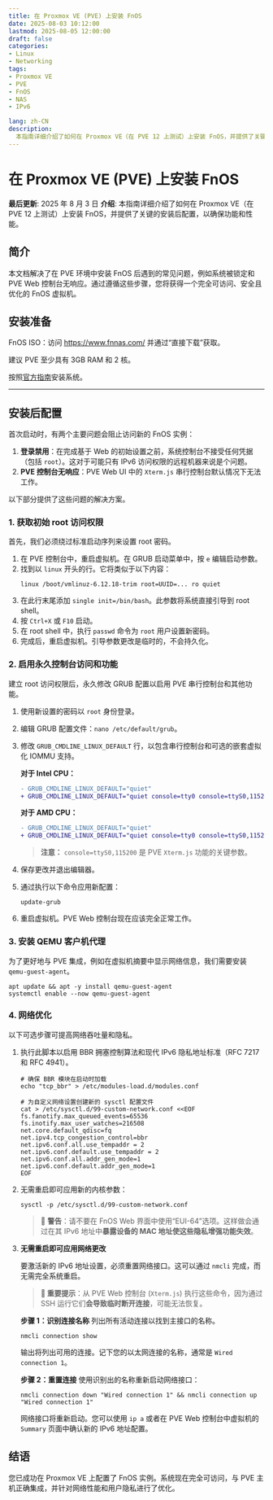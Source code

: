```yaml
---
title: 在 Proxmox VE (PVE) 上安装 FnOS
date: 2025-08-03 10:12:00
lastmod: 2025-08-05 12:00:00
draft: false
categories:
- Linux
- Networking
tags:
- Proxmox VE
- PVE
- FnOS
- NAS
- IPv6

lang: zh-CN
description:
  本指南详细介绍了如何在 Proxmox VE（在 PVE 12 上测试）上安装 FnOS，并提供了关键的安装后配置，以确保功能和性能。
---
```


# 在 Proxmox VE (PVE) 上安装 FnOS

**最后更新**: 2025 年 8 月 3 日
**介绍**: 本指南详细介绍了如何在 Proxmox VE（在 PVE 12 上测试）上安装 FnOS，并提供了关键的安装后配置，以确保功能和性能。

## 简介

本文档解决了在 PVE 环境中安装 FnOS 后遇到的常见问题，例如系统被锁定和 PVE Web 控制台无响应。通过遵循这些步骤，您将获得一个完全可访问、安全且优化的 FnOS 虚拟机。

## 安装准备

FnOS ISO：访问 https://www.fnnas.com/ 并通过“直接下载”获取。

建议 PVE 至少具有 3GB RAM 和 2 核。

按照[官方指南](https://help.fnnas.com/articles/fnosV1/start/install-os.md)安装系统。

---

## 安装后配置

首次启动时，有两个主要问题会阻止访问新的 FnOS 实例：

1.  **登录禁用**：在完成基于 Web 的初始设置之前，系统控制台不接受任何凭据（包括 `root`）。这对于可能只有 IPv6 访问权限的远程机器来说是个问题。
2.  **PVE 控制台无响应**：PVE Web UI 中的 `Xterm.js` 串行控制台默认情况下无法工作。

以下部分提供了这些问题的解决方案。

### 1. 获取初始 root 访问权限

首先，我们必须绕过标准启动序列来设置 root 密码。

1.  在 PVE 控制台中，重启虚拟机。在 GRUB 启动菜单中，按 `e` 编辑启动参数。
2.  找到以 `linux` 开头的行。它将类似于以下内容：
    ```
    linux /boot/vmlinuz-6.12.18-trim root=UUID=... ro quiet
    ```
3.  在此行末尾添加 `single init=/bin/bash`。此参数将系统直接引导到 root shell。
4.  按 `Ctrl+X` 或 `F10` 启动。
5.  在 root shell 中，执行 `passwd` 命令为 `root` 用户设置新密码。
6.  完成后，重启虚拟机。引导参数更改是临时的，不会持久化。

### 2. 启用永久控制台访问和功能

建立 root 访问权限后，永久修改 GRUB 配置以启用 PVE 串行控制台和其他功能。

1.  使用新设置的密码以 `root` 身份登录。
2.  编辑 GRUB 配置文件：`nano /etc/default/grub`。
3.  修改 `GRUB_CMDLINE_LINUX_DEFAULT` 行，以包含串行控制台和可选的嵌套虚拟化 IOMMU 支持。

    **对于 Intel CPU：**
    ```diff
    - GRUB_CMDLINE_LINUX_DEFAULT="quiet"
    + GRUB_CMDLINE_LINUX_DEFAULT="quiet console=tty0 console=ttyS0,115200 intel_iommu=on iommu=pt"
    ```
    **对于 AMD CPU：**
    ```diff
    - GRUB_CMDLINE_LINUX_DEFAULT="quiet"
    + GRUB_CMDLINE_LINUX_DEFAULT="quiet console=tty0 console=ttyS0,115200 amd_iommu=on iommu=pt"
    ```
    > **注意：** `console=ttyS0,115200` 是 PVE `Xterm.js` 功能的关键参数。

4.  保存更改并退出编辑器。
5.  通过执行以下命令应用新配置：
    ```shell
    update-grub
    ```
6.  重启虚拟机。PVE Web 控制台现在应该完全正常工作。

### 3. 安装 QEMU 客户机代理

为了更好地与 PVE 集成，例如在虚拟机摘要中显示网络信息，我们需要安装`qemu-guest-agent`。

```shell
apt update && apt -y install qemu-guest-agent
systemctl enable --now qemu-guest-agent
```

### 4. 网络优化

以下可选步骤可提高网络吞吐量和隐私。

1.  执行此脚本以启用 BBR 拥塞控制算法和现代 IPv6 隐私地址标准（RFC 7217 和 RFC 4941）。

    ```shell
    # 确保 BBR 模块在启动时加载
    echo "tcp_bbr" > /etc/modules-load.d/modules.conf

    # 为自定义网络设置创建新的 sysctl 配置文件
    cat > /etc/sysctl.d/99-custom-network.conf <<EOF
    fs.fanotify.max_queued_events=65536
    fs.inotify.max_user_watches=216508
    net.core.default_qdisc=fq
    net.ipv4.tcp_congestion_control=bbr
    net.ipv6.conf.all.use_tempaddr = 2
    net.ipv6.conf.default.use_tempaddr = 2
    net.ipv6.conf.all.addr_gen_mode=1
    net.ipv6.conf.default.addr_gen_mode=1
    EOF
    ```

2.  无需重启即可应用新的内核参数：
    ```shell
    sysctl -p /etc/sysctl.d/99-custom-network.conf
    ```
    > 🚨 **警告**：请不要在 FnOS Web 界面中使用“EUI-64”选项。这样做会通过在其 IPv6 地址中**暴露设备的 MAC 地址使这些隐私增强功能失效**。

3.  **无需重启即可应用网络更改**

    要激活新的 IPv6 地址设置，必须重置网络接口。这可以通过 `nmcli` 完成，而无需完全系统重启。

    > **🚨 重要提示**：从 PVE Web 控制台 (`Xterm.js`) 执行这些命令，因为通过 SSH 运行它们**会导致临时断开连接**，可能无法恢复。

    **步骤 1：识别连接名称**
    列出所有活动连接以找到主接口的名称。
    ```shell
    nmcli connection show
    ```
    输出将列出可用的连接。记下您的以太网连接的名称，通常是 `Wired connection 1`。

    **步骤 2：重置连接**
    使用识别出的名称重新启动网络接口：
    ```shell
    nmcli connection down "Wired connection 1" && nmcli connection up "Wired connection 1"
    ```
    网络接口将重新启动。您可以使用 `ip a` 或者在 PVE Web 控制台中虚拟机的 `Summary` 页面中确认新的 IPv6 地址配置。

## 结语

您已成功在 Proxmox VE 上配置了 FnOS 实例。系统现在完全可访问，与 PVE 主机正确集成，并针对网络性能和用户隐私进行了优化。
